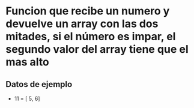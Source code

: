 # Funcion que recibe un numero y devuelve un array con las dos mitades, si el número es impar, el segundo valor del array tiene que el mas alto

## Datos de ejemplo
* 11 = [ 5, 6]
